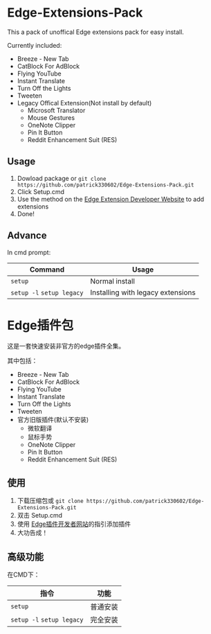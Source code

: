 # Edge-Extensions-Pack

This a pack of unoffical Edge extensions pack for easy install.

Currently included:

+ Breeze - New Tab
+ CatBlock For AdBlock
+ Flying YouTube
+ Instant Translate
+ Turn Off the Lights
+ Tweeten
+ Legacy Offical Extension(Not install by default)
  - Microsoft Translator
  - Mouse Gestures
  - OneNote Clipper
  - Pin It Button
  - Reddit Enhancement Suit (RES)

## Usage

1. Dowload package or `git clone https://github.com/patrick330602/Edge-Extensions-Pack.git`
2. Click Setup.cmd
3. Use the method on the [Edge Extension Developer Website](https://developer.microsoft.com/en-us/microsoft-edge/platform/documentation/extensions/adding-and-removing-extensions/) to add extensions
4. Done!

## Advance

 In cmd prompt:
 
Command | Usage
------- | -----
`setup` | Normal install
`setup -l` `setup legacy` | Installing with legacy extensions





# Edge插件包

这是一套快速安装非官方的edge插件全集。

其中包括：

- Breeze - New Tab
- CatBlock For AdBlock
- Flying YouTube
- Instant Translate
- Turn Off the Lights
- Tweeten
- 官方旧版插件(默认不安装)
  - 微软翻译
  - 鼠标手势
  - OneNote Clipper
  - Pin It Button
  - Reddit Enhancement Suit (RES)

## 使用

1. 下载压缩包或 `git clone https://github.com/patrick330602/Edge-Extensions-Pack.git`
2. 双击 Setup.cmd
3. 使用 [Edge插件开发者网站](https://developer.microsoft.com/en-us/microsoft-edge/platform/documentation/extensions/adding-and-removing-extensions/)的指引添加插件
4. 大功告成！

## 高级功能

在CMD下：

指令 | 功能 
------------------------- | ---- 
`setup`                   | 普通安装 
`setup -l` `setup legacy` | 完全安装 


